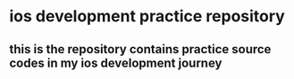 # ios development practice repository

## this is the repository contains practice source codes in my ios development journey